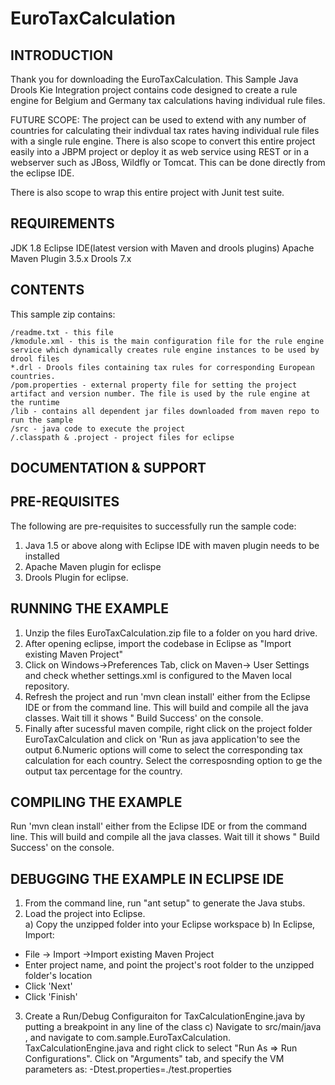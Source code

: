 # EuroTaxCalculation

INTRODUCTION
------------

Thank you for downloading the EuroTaxCalculation.  This Sample Java Drools Kie Integration project contains code designed
to create a rule engine for Belgium and Germany tax calculations having individual rule files. 

FUTURE SCOPE: The project can be used to extend with any number of countries for calculating their indivdual tax rates having individual rule files with a single rule engine. There is also scope to convert this entire project easily into a JBPM project or deploy it as web service using REST or in a webserver such as JBoss, Wildfly or Tomcat. This can be done directly from the eclipse IDE.

There is also scope to wrap this entire project with Junit test suite.

REQUIREMENTS
------------

JDK 1.8
Eclipse IDE(latest version with Maven and drools plugins)
Apache Maven Plugin 3.5.x
Drools 7.x 


CONTENTS
--------

This sample zip contains:

    /readme.txt - this file
    /kmodule.xml - this is the main configuration file for the rule engine service which dynamically creates rule engine instances to be used by drool files
    *.drl - Drools files containing tax rules for corresponding European countries.
    /pom.properties - external property file for setting the project artifact and version number. The file is used by the rule engine at the runtime
    /lib - contains all dependent jar files downloaded from maven repo to run the sample
    /src - java code to execute the project
    /.classpath & .project - project files for eclipse

DOCUMENTATION & SUPPORT
-----------------------


PRE-REQUISITES
--------------

The following are pre-requisites to successfully run the sample code:

1. Java 1.5 or above along with Eclipse IDE with maven plugin needs to be installed
2. Apache Maven plugin for eclispe
3. Drools Plugin for eclipse.

RUNNING THE EXAMPLE
-------------------

1. Unzip the files EuroTaxCalculation.zip file to a folder on you hard drive.  
2. After opening eclipse, import the codebase in Eclipse as "Import existing Maven Project"
3. Click on Windows->Preferences Tab, click on Maven-> User Settings and check whether settings.xml is configured to the Maven local repository.
4. Refresh the project and run 'mvn clean install' either from the Eclipse IDE or from the command line. This will build and compile all the java classes. Wait till it shows " Build Success' on the console.
5. Finally after sucessful maven compile, right click on the project folder EuroTaxCalculation and click on 'Run as java application'to see the output
6.Numeric options will come to select the corresponding tax calculation for each country. Select the corresposnding option to ge the output tax percentage for the country.


COMPILING THE EXAMPLE
--------------------- 

Run 'mvn clean install' either from the Eclipse IDE or from the command line. This will build and compile all the java classes. Wait till it shows " Build Success' on the console.

DEBUGGING THE EXAMPLE IN ECLIPSE IDE
---------------------
1. From the command line, run "ant setup" to generate the Java stubs. 
2. Load the project into Eclipse.  
a) Copy the unzipped folder into your Eclipse workspace
b) In Eclipse, Import: 
- File -> Import ->Import existing Maven Project
- Enter project name, and point the project's root folder to the unzipped folder's location
- Click 'Next'
- Click 'Finish'
3. Create a Run/Debug Configuraiton for TaxCalculationEngine.java by putting a breakpoint in any line of the class
c) Navigate to src/main/java , and navigate to com.sample.EuroTaxCalculation. TaxCalculationEngine.java and right click to select "Run As => Run Configurations".  Click on "Arguments" tab, and specify the VM parameters as: 
  -Dtest.properties=./test.properties
  
